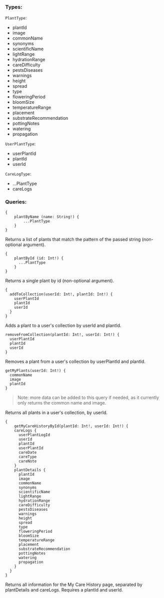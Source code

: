 ### Types:

`PlantType`:
* plantId 
* image
* commonName
* synonyms
* scientificName
* lightRange
* hydrationRange
* careDifficulty
* pestsDiseases
* warnings
* height
* spread
* type
* floweringPeriod
* bloomSize
* temperatureRange
* placement
* substrateRecommendation
* pottingNotes
* watering
* propagation

`UserPlantType`:
* userPlantId
* plantId
* userId

`CareLogType`:
* ...PlantType
* careLogs

### Queries:

```
{
    plantByName (name: String!) {
        ...PlantType
    }
}
```
Returns a list of plants that match the pattern of the passed string (non-optional argument).

```
{
    plantById (id: Int!) {
      ...PlantType
    }
}
```

Returns a single plant by id (non-optional argument).

```
{
  addToCollection(userId: Int!, plantId: Int!) {
    userPlantId
    plantId
    userId
  }
}
```

Adds a plant to a user's collection by userId and plantId. 

```
removeFromCollection(plantId: Int!, userId: Int!) {
  userPlantId
  plantId
  userId
}
```

Removes a plant from a user's collection by userPlantId and plantId.

```
getMyPlants(userId: Int!) {
  commonName
  image
  plantId
}
```
> Note: more data can be added to this query if needed, as it currently only returns the common name and image.

Returns all plants in a user's collection, by userId.

```
{
	getMyCareHistoryById(plantId: Int!, userId: Int!) {
    careLogs {
      userPlantLogId
      userId
      plantId
      userPlantId
      careDate
      careType
      careNote
    }
    plantDetails {
      plantId
      image
      commonName
      synonyms
      scientificName
      lightRange
      hydrationRange
      careDifficulty
      pestsDiseases
      warnings
      height
      spread
      type
      floweringPeriod
      bloomSize
      temperatureRange
      placement
      substrateRecommendation
      pottingNotes
      watering
      propagation
    }
  }
}
```
Returns all information for the My Care History page, separated by plantDetails and careLogs. Requires a plantId and userId. 